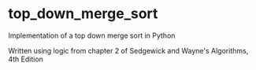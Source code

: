 # top_down_merge_sort
Implementation of a top down merge sort in Python

Written using logic from chapter 2 of Sedgewick and Wayne's Algorithms, 4th Edition
